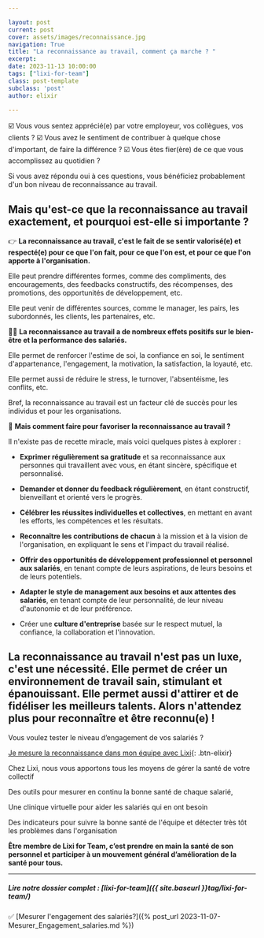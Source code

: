 ```yaml
---

layout: post
current: post
cover: assets/images/reconnaissance.jpg
navigation: True
title: "La reconnaissance au travail, comment ça marche ? "
excerpt: 
date: 2023-11-13 10:00:00
tags: ["lixi-for-team"]
class: post-template
subclass: 'post'
author: elixir
 
---
```


☑️ Vous vous sentez apprécié(e) par votre employeur, vos collègues, vos clients ? 
☑️ Vous avez le sentiment de contribuer à quelque chose d'important, de faire la différence ?
☑️ Vous êtes fier(ère) de ce que vous accomplissez au quotidien ? 

Si vous avez répondu oui à ces questions, vous bénéficiez probablement d'un bon niveau de reconnaissance au travail. 

## Mais qu'est-ce que la reconnaissance au travail exactement, et pourquoi est-elle si importante ?

👉 **La reconnaissance au travail, c'est le fait de se sentir valorisé(e) et respecté(e) pour ce que l'on fait, pour ce que l'on est, et pour ce que l'on apporte à l'organisation.**

Elle peut prendre différentes formes, comme des compliments, des encouragements, des feedbacks constructifs, des récompenses, des promotions, des opportunités de développement, etc. 

Elle peut venir de différentes sources, comme le manager, les pairs, les subordonnés, les clients, les partenaires, etc.

🙆‍♀️ **La reconnaissance au travail a de nombreux effets positifs sur le bien-être et la performance des salariés.**

Elle permet de renforcer l'estime de soi, la confiance en soi, le sentiment d'appartenance, l'engagement, la motivation, la satisfaction, la loyauté, etc. 

Elle permet aussi de réduire le stress, le turnover, l'absentéisme, les conflits, etc. 

Bref, la reconnaissance au travail est un facteur clé de succès pour les individus et pour les organisations.

🤔 **Mais comment faire pour favoriser la reconnaissance au travail ?**

 Il n'existe pas de recette miracle, mais voici quelques pistes à explorer :

- **Exprimer régulièrement sa gratitude** et sa reconnaissance aux personnes qui travaillent avec vous, en étant sincère, spécifique et personnalisé.
  
- **Demander et donner du feedback régulièrement**, en étant constructif, bienveillant et orienté vers le progrès.
  
- **Célébrer les réussites individuelles et collectives**, en mettant en avant les efforts, les compétences et les résultats.
  
- **Reconnaître les contributions de chacun** à la mission et à la vision de l'organisation, en expliquant le sens et l'impact du travail réalisé.
  
- **Offrir des opportunités de développement professionnel et personnel aux salariés**, en tenant compte de leurs aspirations, de leurs besoins et de leurs potentiels.
  
- **Adapter le style de management aux besoins et aux attentes des salariés**, en tenant compte de leur personnalité, de leur niveau d'autonomie et de leur préférence.
  
- Créer une **culture d'entreprise** basée sur le respect mutuel, la confiance, la collaboration et l'innovation.

## La reconnaissance au travail n'est pas un luxe, c'est une nécessité. Elle permet de créer un environnement de travail sain, stimulant et épanouissant. Elle permet aussi d'attirer et de fidéliser les meilleurs talents. Alors n'attendez plus pour reconnaître et être reconnu(e) !

Vous voulez tester le niveau d’engagement de vos salariés ? 

[Je mesure la reconnaissance dans mon équipe avec Lixi](https://www.heylixi.fr/lixi-for-team/){: .btn-elixir}


Chez Lixi, nous vous apportons tous les moyens de gérer la santé de votre collectif

Des outils pour mesurer en continu la bonne santé de chaque salarié,

Une clinique virtuelle pour aider les salariés qui en ont besoin

Des indicateurs pour suivre la bonne santé de l'équipe et détecter très tôt les problèmes dans l'organisation

**Être membre de Lixi for Team, c’est prendre en main la santé de son personnel et participer à un mouvement général d’amélioration de la santé pour tous.**


---
  
##### Lire notre dossier complet : [lixi-for-team]({{ site.baseurl }}tag/lixi-for-team/)

✅ [Mesurer l'engagement des salariés?]({% post_url 2023-11-07-Mesurer_Engagement_salaries.md %})  







